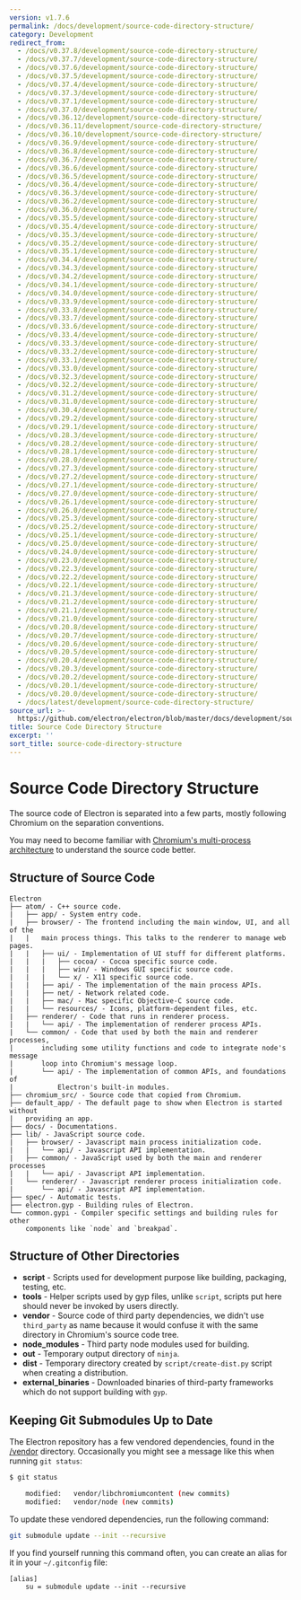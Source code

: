```yaml
---
version: v1.7.6
permalink: /docs/development/source-code-directory-structure/
category: Development
redirect_from:
  - /docs/v0.37.8/development/source-code-directory-structure/
  - /docs/v0.37.7/development/source-code-directory-structure/
  - /docs/v0.37.6/development/source-code-directory-structure/
  - /docs/v0.37.5/development/source-code-directory-structure/
  - /docs/v0.37.4/development/source-code-directory-structure/
  - /docs/v0.37.3/development/source-code-directory-structure/
  - /docs/v0.37.1/development/source-code-directory-structure/
  - /docs/v0.37.0/development/source-code-directory-structure/
  - /docs/v0.36.12/development/source-code-directory-structure/
  - /docs/v0.36.11/development/source-code-directory-structure/
  - /docs/v0.36.10/development/source-code-directory-structure/
  - /docs/v0.36.9/development/source-code-directory-structure/
  - /docs/v0.36.8/development/source-code-directory-structure/
  - /docs/v0.36.7/development/source-code-directory-structure/
  - /docs/v0.36.6/development/source-code-directory-structure/
  - /docs/v0.36.5/development/source-code-directory-structure/
  - /docs/v0.36.4/development/source-code-directory-structure/
  - /docs/v0.36.3/development/source-code-directory-structure/
  - /docs/v0.36.2/development/source-code-directory-structure/
  - /docs/v0.36.0/development/source-code-directory-structure/
  - /docs/v0.35.5/development/source-code-directory-structure/
  - /docs/v0.35.4/development/source-code-directory-structure/
  - /docs/v0.35.3/development/source-code-directory-structure/
  - /docs/v0.35.2/development/source-code-directory-structure/
  - /docs/v0.35.1/development/source-code-directory-structure/
  - /docs/v0.34.4/development/source-code-directory-structure/
  - /docs/v0.34.3/development/source-code-directory-structure/
  - /docs/v0.34.2/development/source-code-directory-structure/
  - /docs/v0.34.1/development/source-code-directory-structure/
  - /docs/v0.34.0/development/source-code-directory-structure/
  - /docs/v0.33.9/development/source-code-directory-structure/
  - /docs/v0.33.8/development/source-code-directory-structure/
  - /docs/v0.33.7/development/source-code-directory-structure/
  - /docs/v0.33.6/development/source-code-directory-structure/
  - /docs/v0.33.4/development/source-code-directory-structure/
  - /docs/v0.33.3/development/source-code-directory-structure/
  - /docs/v0.33.2/development/source-code-directory-structure/
  - /docs/v0.33.1/development/source-code-directory-structure/
  - /docs/v0.33.0/development/source-code-directory-structure/
  - /docs/v0.32.3/development/source-code-directory-structure/
  - /docs/v0.32.2/development/source-code-directory-structure/
  - /docs/v0.31.2/development/source-code-directory-structure/
  - /docs/v0.31.0/development/source-code-directory-structure/
  - /docs/v0.30.4/development/source-code-directory-structure/
  - /docs/v0.29.2/development/source-code-directory-structure/
  - /docs/v0.29.1/development/source-code-directory-structure/
  - /docs/v0.28.3/development/source-code-directory-structure/
  - /docs/v0.28.2/development/source-code-directory-structure/
  - /docs/v0.28.1/development/source-code-directory-structure/
  - /docs/v0.28.0/development/source-code-directory-structure/
  - /docs/v0.27.3/development/source-code-directory-structure/
  - /docs/v0.27.2/development/source-code-directory-structure/
  - /docs/v0.27.1/development/source-code-directory-structure/
  - /docs/v0.27.0/development/source-code-directory-structure/
  - /docs/v0.26.1/development/source-code-directory-structure/
  - /docs/v0.26.0/development/source-code-directory-structure/
  - /docs/v0.25.3/development/source-code-directory-structure/
  - /docs/v0.25.2/development/source-code-directory-structure/
  - /docs/v0.25.1/development/source-code-directory-structure/
  - /docs/v0.25.0/development/source-code-directory-structure/
  - /docs/v0.24.0/development/source-code-directory-structure/
  - /docs/v0.23.0/development/source-code-directory-structure/
  - /docs/v0.22.3/development/source-code-directory-structure/
  - /docs/v0.22.2/development/source-code-directory-structure/
  - /docs/v0.22.1/development/source-code-directory-structure/
  - /docs/v0.21.3/development/source-code-directory-structure/
  - /docs/v0.21.2/development/source-code-directory-structure/
  - /docs/v0.21.1/development/source-code-directory-structure/
  - /docs/v0.21.0/development/source-code-directory-structure/
  - /docs/v0.20.8/development/source-code-directory-structure/
  - /docs/v0.20.7/development/source-code-directory-structure/
  - /docs/v0.20.6/development/source-code-directory-structure/
  - /docs/v0.20.5/development/source-code-directory-structure/
  - /docs/v0.20.4/development/source-code-directory-structure/
  - /docs/v0.20.3/development/source-code-directory-structure/
  - /docs/v0.20.2/development/source-code-directory-structure/
  - /docs/v0.20.1/development/source-code-directory-structure/
  - /docs/v0.20.0/development/source-code-directory-structure/
  - /docs/latest/development/source-code-directory-structure/
source_url: >-
  https://github.com/electron/electron/blob/master/docs/development/source-code-directory-structure.md
title: Source Code Directory Structure
excerpt: ''
sort_title: source-code-directory-structure
---
```




<!--


                                      ::::
                                    :o+//+o:
                                    +o    oo-
                                    :o+//oo/+o/
                                      -::-   -oo:
                                               /s/
                      -::::::::-                :s/  :::--
                  :+oo+////////+:        -:/+oo/ :s:-///++oo+:
                /o+:                -/+oo+/:-     +o-      -:+o:
               /s:              -:+o+/:           -o+         :s/
              -s/            -/oo/:                /s-         +s-
              -s/         -/oo/-                   -s/         /s-
               oo       :+o/-                       oo         oo
               -s/    :oo/                          /s-       /s-
                :s/ :oo:              -::-          /s-      /s:
                  -+o/               /ssss/         :s:    -+o-
                 :o+--               /ssss/         :s:   :o+-
                :s/  +o:              -::-          /s-   --
               -s/    :+o/-                         /s-
               oo       -+o+-                       oo
              -s/         -/oo/-                   -s/
             -+soo+:         -/oo/:                /s-      /oooo+-
             o+   :s:           -:+o+/:-          -o+      /s:  -oo
             oo:--/s:       ::      -:+oo+/:-     -/-      /s/--:o+
              :+++/-        :s:          -:/+ooo++//////++oo//+o+:
                             /s:                --::::::--
                              /s/              /s-
                               :oo:          :oo:
                                 /oo/-    -/oo/
                                   -/+oooo+/-





                   _______  _______  _______  _______  __
                  |       ||       ||       ||       ||  |
                  |  _____||_     _||   _   ||    _  ||  |
                  | |_____   |   |  |  | |  ||   |_| ||  |
                  |_____  |  |   |  |  |_|  ||    ___||__|
                   _____| |  |   |  |       ||   |     __
                  |_______|  |___|  |_______||___|    |__|


    This file is generated automatically, so it should not be edited.

    To make changes, head over to the electron/electron repository:

    https://github.com/electron/electron/blob/master/docs/development/source-code-directory-structure.md

    Thanks!

-->
# Source Code Directory Structure

The source code of Electron is separated into a few parts, mostly following Chromium on the separation conventions.

You may need to become familiar with [Chromium's multi-process architecture](http://dev.chromium.org/developers/design-documents/multi-process-architecture) to understand the source code better.

## Structure of Source Code

```
Electron
├── atom/ - C++ source code.
|   ├── app/ - System entry code.
|   ├── browser/ - The frontend including the main window, UI, and all of the
|   |   main process things. This talks to the renderer to manage web pages.
|   |   ├── ui/ - Implementation of UI stuff for different platforms.
|   |   |   ├── cocoa/ - Cocoa specific source code.
|   |   |   ├── win/ - Windows GUI specific source code.
|   |   |   └── x/ - X11 specific source code.
|   |   ├── api/ - The implementation of the main process APIs.
|   |   ├── net/ - Network related code.
|   |   ├── mac/ - Mac specific Objective-C source code.
|   |   └── resources/ - Icons, platform-dependent files, etc.
|   ├── renderer/ - Code that runs in renderer process.
|   |   └── api/ - The implementation of renderer process APIs.
|   └── common/ - Code that used by both the main and renderer processes,
|       including some utility functions and code to integrate node's message
|       loop into Chromium's message loop.
|       └── api/ - The implementation of common APIs, and foundations of
|           Electron's built-in modules.
├── chromium_src/ - Source code that copied from Chromium.
├── default_app/ - The default page to show when Electron is started without
|   providing an app.
├── docs/ - Documentations.
├── lib/ - JavaScript source code.
|   ├── browser/ - Javascript main process initialization code.
|   |   └── api/ - Javascript API implementation.
|   ├── common/ - JavaScript used by both the main and renderer processes
|   |   └── api/ - Javascript API implementation.
|   └── renderer/ - Javascript renderer process initialization code.
|       └── api/ - Javascript API implementation.
├── spec/ - Automatic tests.
├── electron.gyp - Building rules of Electron.
└── common.gypi - Compiler specific settings and building rules for other
    components like `node` and `breakpad`.

```

## Structure of Other Directories

*   **script** - Scripts used for development purpose like building, packaging, testing, etc.
*   **tools** - Helper scripts used by gyp files, unlike `script`, scripts put here should never be invoked by users directly.
*   **vendor** - Source code of third party dependencies, we didn't use `third_party` as name because it would confuse it with the same directory in Chromium's source code tree.
*   **node_modules** - Third party node modules used for building.
*   **out** - Temporary output directory of `ninja`.
*   **dist** - Temporary directory created by `script/create-dist.py` script when creating a distribution.
*   **external_binaries** - Downloaded binaries of third-party frameworks which do not support building with `gyp`.

## Keeping Git Submodules Up to Date

The Electron repository has a few vendored dependencies, found in the [/vendor](https://github.com/electron/electron/tree/master/vendor) directory. Occasionally you might see a message like this when running `git status`:

```sh
$ git status

	modified:   vendor/libchromiumcontent (new commits)
	modified:   vendor/node (new commits)
```

To update these vendored dependencies, run the following command:

```sh
git submodule update --init --recursive
```

If you find yourself running this command often, you can create an alias for it in your `~/.gitconfig` file:

```
[alias]
	su = submodule update --init --recursive

```
